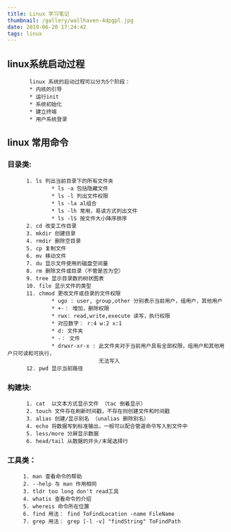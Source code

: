 ```yaml
---
title: Linux 学习笔记
thumbnail: /gallery/wallhaven-4dpgpl.jpg
date: 2019-06-20 17:24:42
tags: linux
---
```

## linux系统启动过程
           linux 系统的启动过程可以分为5个阶段：
           * 内核的引导
           * 运行init
           * 系统初始化
           * 建立终端
           * 用户系统登录
<!-- more --> 
## linux 常用命令
### 目录类: 
          1. ls 列出当前目录下的所有文件夹
                  * ls -a 包括隐藏文件
                  * ls -l 列出文件权限
                  * ls -la al组合
                  * ls -lh 常用，易读方式列出文件
                  * ls -lS 按文件大小降序排序
          2. cd 改变工作目录
          3. mkdir 创建目录 
          4. rmdir 删除空目录
          5. cp 复制文件 
          6. mv 移动文件 
          7. du 显示文件使用的磁盘空间量
          8. rm 删除文件或目录（不管是否为空）
          9. tree 显示目录数的树状图表
          10. file 显示文件的类型
          11. chmod 更改文件或目录的文件权限
                  * ugo : user, group,other 分别表示当前用户，组用户，其他用户
                  * +-： 增加，删除权限
                  * rwx: read,write,execute 读写，执行权限
                  * 对应数字： r:4 w:2 x:1
                  * d: 文件夹 
                  * -： 文件
                  * drwxr-xr-x : 此文件夹对于当前用户具有全部权限，组用户和其他用户只可读和可执行，
                                 无法写入
          12. pwd 显示当前路径
### 构建块:
          1. cat  以文本方式显示文件 （tac 倒着显示）
          2. touch 文件存在刷新时间戳，不存在则创建文件和时间戳
          3. alias 创建/显示别名 （unalias 删除别名）
          4. echo 将数据写到标准输出，一般可以配合管道命令写入到文件中
          5. less/more 分屏显示数据
          6. head/tail 从数据的开头/末尾选择行
### 工具类：
         1. man 查看命令的帮助
         2. --help 与 man 作用相同
         3. tldr too long don't read工具
         4. whatis 查看命令的介绍
         5. whereis 命令所在位置
         6. find 用法： find ToFindLocation -name FileName
         7. grep 用法： grep [-l -v] "findString" ToFindPath

